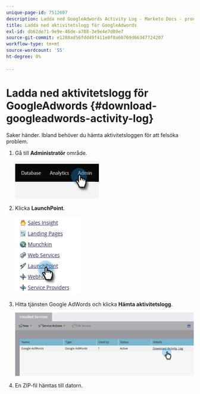 ```yaml
---
unique-page-id: 7512607
description: Ladda ned GoogleAdwords Activity Log - Marketo Docs - produktdokumentation
title: Ladda ned aktivitetslogg för GoogleAdwords
exl-id: db62de71-9e9e-46de-a788-3e9e4e7d09e7
source-git-commit: e1288ad56fdd49f411e0f0a60769d66347724207
workflow-type: tm+mt
source-wordcount: '55'
ht-degree: 0%

---
```


# Ladda ned aktivitetslogg för GoogleAdwords {#download-googleadwords-activity-log}

Saker händer. Ibland behöver du hämta aktivitetsloggen för att felsöka problem.

1. Gå till **Administratör** område.

   ![](assets/download-googleadwords-activity-log-1.png)

1. Klicka **LaunchPoint**.

   ![](assets/download-googleadwords-activity-log-2.png)

1. Hitta tjänsten Google AdWords och klicka **Hämta aktivitetslogg**.

   ![](assets/download-googleadwords-activity-log-3.png)

1. En ZIP-fil hämtas till datorn.
